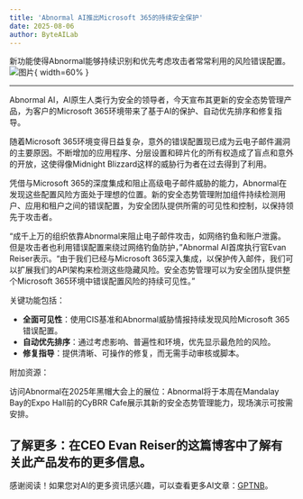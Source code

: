 ```yaml
---
title: 'Abnormal AI推出Microsoft 365的持续安全保护'
date: 2025-08-06
author: ByteAILab
---
```


新功能使得Abnormal能够持续识别和优先考虑攻击者常常利用的风险错误配置。![图片](https://ai-techpark.com/wp-content/uploads/Abnormal-AI.jpg){ width=60% }

---
Abnormal AI，AI原生人类行为安全的领导者，今天宣布其更新的安全态势管理产品，为客户的Microsoft 365环境带来了基于AI的保护、自动优先排序和修复指导。

随着Microsoft 365环境变得日益复杂，意外的错误配置现已成为云电子邮件漏洞的主要原因。不断增加的应用程序、分层设置和碎片化的所有权造成了盲点和意外的开放，这使得像Midnight Blizzard这样的威胁行为者在过去得到了利用。

凭借与Microsoft 365的深度集成和阻止高级电子邮件威胁的能力，Abnormal在发现这些配置风险方面处于理想的位置。新的安全态势管理附加组件持续检测用户、应用和租户之间的错误配置，为安全团队提供所需的可见性和控制，以保持领先于攻击者。

“成千上万的组织依靠Abnormal来阻止电子邮件攻击，如网络钓鱼和账户泄露。但是攻击者也利用错误配置来绕过网络钓鱼防护，”Abnormal AI首席执行官Evan Reiser表示。“由于我们已经与Microsoft 365深入集成，以保护传入邮件，我们可以扩展我们的API架构来检测这些隐藏风险。安全态势管理可以为安全团队提供整个Microsoft 365环境中错误配置风险的持续可见性。”

关键功能包括：

- **全面可见性**：使用CIS基准和Abnormal威胁情报持续发现风险Microsoft 365错误配置。
- **自动优先排序**：通过考虑影响、普遍性和环境，优先显示最危险的风险。
- **修复指导**：提供清晰、可操作的修复，而无需手动审核或脚本。

附加资源：

访问Abnormal在2025年黑帽大会上的展位：Abnormal将于本周在Mandalay Bay的Expo Hall前的CyBRR Cafe展示其新的安全态势管理能力，现场演示可按需安排。

了解更多：在CEO Evan Reiser的这篇博客中了解有关此产品发布的更多信息。
---
感谢阅读！如果您对AI的更多资讯感兴趣，可以查看更多AI文章：[GPTNB](https://gptnb.com)。